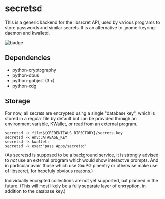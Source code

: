 # secretsd

This is a generic backend for the libsecret API, used by various programs to store passwords and similar secrets. It is an alternative to gnome-keyring-daemon and kwalletd.

![badge](https://img.shields.io/badge/works%20on%20my%20machine-yes-green.svg?style=flat)

## Dependencies

  * python-cryptography
  * python-dbus
  * python-gobject (3.x)
  * python-xdg

## Storage

For now, all secrets are encrypted using a single "database key", which is stored in a regular file by default but can be provided through an environment variable, KWallet, or read from an external program.

    secretsd -k file:${CREDENTIALS_DIRECTORY}/secrets.key
    secretsd -k env:DATABASE_KEY
    secretsd -k kwallet:
    secretsd -k exec:"pass Apps/secretsd"

(As secretsd is supposed to be a background service, it is strongly advised to _not_ use an external program which would show interactive prompts. And in particular avoid those which use GnuPG pinentry or otherwise make use of libsecret, for hopefuly obvious reasons.)

Individually encrypted collections are not yet supported, but planned in the future. (This will most likely be a fully separate layer of encryption, in addition to the database key.)

